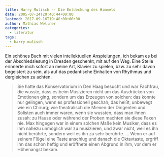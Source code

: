 ```yaml
---
title: Harry Mulisch -- Die Entdeckung des Himmels
date: 2005-07-24T20:40:44+00:00
lastmod: 2017-09-16T19:48:00+00:00
author: Mathias Wellner
categories:
  - literatur
tags:
  - harry mulisch
---
```

Ein schönes Buch mit vielen intellektuellen Anspielungen, ich bekam es bei der Abschiedslesung in Dresden geschenkt, mit auf den Weg. Eine Stelle erinnerte mich sofort an meine Art, Klavier zu spielen, bzw. zu sehr davon begeistert zu sein, als auf das pedantische Einhalten von Rhythmus und dergleichen zu achten.

<!--more-->

<blockquote class="blockquote">
Sie hatte das Konservatorium in Den Haag besucht und war Fachfrau, die wusste, dass es beim Musizieren nicht um das Ausdrücken von Emotionen ging, sondern um das Erzeugen von solchen: das konnte nur gelingen, wenn es professionell geschah, das heißt, unbewegt wie ein Chirurg; wie theatralisch die Mienen der Dirigenten und Solisten auch immer waren, wenn sie wussten, dass man ihnen zusah: zu Hause oder während der Proben machten sie diese Faxen nie. Max hingegen war in einem solchen Maße kein Musiker, dass es ihm nahezu unmöglich war zu musizieren, und zwar nicht, weil es ihn nicht berührte, sondern weil es ihn zu sehr berührte. &#8230; Wenn er auf seinem Flügel eine Taste anschlug und danach die Oktavtaste, ergriff ihn das schon heftig und eröffnete einen Abgrund in ihm, vor dem er Höhenangst bekam.
</blockquote>